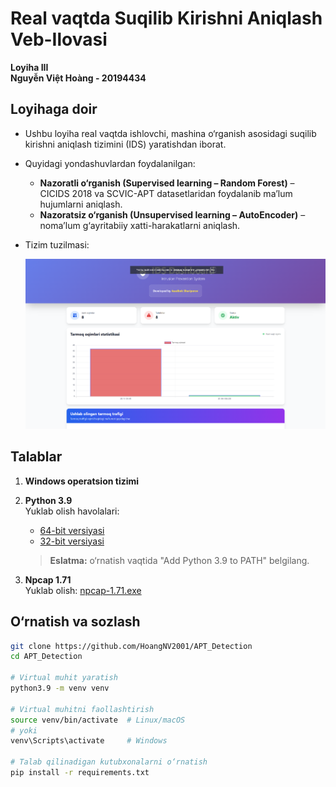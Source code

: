 # Real vaqtda Suqilib Kirishni Aniqlash Veb-Ilovasi

**Loyiha III**  
**Nguyễn Việt Hoàng - 20194434**

## Loyihaga doir

- Ushbu loyiha real vaqtda ishlovchi, mashina o‘rganish asosidagi suqilib kirishni aniqlash tizimini (IDS) yaratishdan iborat.

- Quyidagi yondashuvlardan foydalanilgan:
    - **Nazoratli o‘rganish (Supervised learning – Random Forest)** – CICIDS 2018 va SCVIC-APT datasetlaridan foydalanib ma’lum hujumlarni aniqlash.
    - **Nazoratsiz o‘rganish (Unsupervised learning – AutoEncoder)** – noma’lum g‘ayritabiiy xatti-harakatlarni aniqlash.

- Tizim tuzilmasi:

  ![diagram](https://github.com/AsadbekIronside/IDS-detection/blob/master/static/images/dashboard.png)

## Talablar

1. **Windows operatsion tizimi**

2. **Python 3.9**  
   Yuklab olish havolalari:
    - [64-bit versiyasi](https://www.python.org/ftp/python/3.9.13/python-3.9.13-amd64.exe)
    - [32-bit versiyasi](https://www.python.org/ftp/python/3.9.13/python-3.9.13.exe)

   > **Eslatma:** o‘rnatish vaqtida "Add Python 3.9 to PATH" belgilang.

3. **Npcap 1.71**  
   Yuklab olish: [npcap-1.71.exe](https://npcap.com/dist/npcap-1.71.exe)

## O‘rnatish va sozlash

```bash
git clone https://github.com/HoangNV2001/APT_Detection
cd APT_Detection

# Virtual muhit yaratish
python3.9 -m venv venv

# Virtual muhitni faollashtirish
source venv/bin/activate  # Linux/macOS
# yoki
venv\Scripts\activate     # Windows

# Talab qilinadigan kutubxonalarni o‘rnatish
pip install -r requirements.txt
